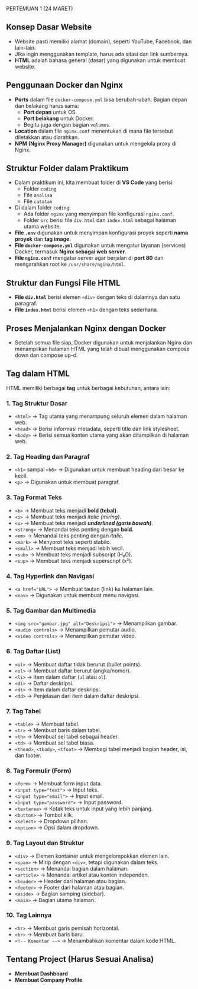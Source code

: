 PERTEMUAN 1 (24 MARET)

## Konsep Dasar Website  
- Website pasti memiliki alamat (domain), seperti YouTube, Facebook, dan lain-lain.  
- Jika ingin menggunakan template, harus ada sitasi dan link sumbernya.  
- **HTML** adalah bahasa general (dasar) yang digunakan untuk membuat website.  

## Penggunaan Docker dan Nginx  
- **Ports** dalam file `docker-compose.yml` bisa berubah-ubah. Bagian depan dan belakang harus sama:  
  - **Port depan** untuk OS.  
  - **Port belakang** untuk Docker.  
  - Begitu juga dengan bagian `volumes`.  
- **Location** dalam file `nginx.conf` menentukan di mana file tersebut diletakkan atau diarahkan.  
- **NPM (Nginx Proxy Manager)** digunakan untuk mengelola proxy di Nginx.  

## Struktur Folder dalam Praktikum  
- Dalam praktikum ini, kita membuat folder di **VS Code** yang berisi:  
  - Folder `coding`  
  - File `analisa`  
  - File `catatan`  
- Di dalam folder `coding`:  
  - Ada folder `nginx` yang menyimpan file konfigurasi `nginx.conf`.  
  - Folder `src` berisi file `div.html` dan `index.html` sebagai halaman utama website.  
- **File `.env`** digunakan untuk menyimpan konfigurasi proyek seperti **nama proyek** dan **tag image**.  
- **File `docker-compose.yml`** digunakan untuk mengatur layanan (services) Docker, termasuk **Nginx sebagai web server**.  
- **File `nginx.conf`** mengatur server agar berjalan di **port 80** dan mengarahkan root ke `/usr/share/nginx/html`.  

## Struktur dan Fungsi File HTML  
- **File `div.html`** berisi elemen `<div>` dengan teks di dalamnya dan satu paragraf.  
- **File `index.html`** berisi elemen `<h1>` dengan teks sederhana.  

## Proses Menjalankan Nginx dengan Docker  
- Setelah semua file siap, Docker digunakan untuk menjalankan Nginx dan menampilkan halaman HTML yang telah dibuat menggunakan compose down dan compose up-d. 


## Tag dalam HTML  
HTML memiliki berbagai **tag** untuk berbagai kebutuhan, antara lain:  
### 1. **Tag Struktur Dasar**  
- `<html>` → Tag utama yang menampung seluruh elemen dalam halaman web.  
- `<head>` → Berisi informasi metadata, seperti title dan link stylesheet.  
- `<body>` → Berisi semua konten utama yang akan ditampilkan di halaman web.  

### 2. **Tag Heading dan Paragraf**  
- `<h1>` sampai `<h6>` → Digunakan untuk membuat heading dari besar ke kecil.  
- `<p>` → Digunakan untuk membuat paragraf.  

### 3. **Tag Format Teks**  
- `<b>` → Membuat teks menjadi **bold (tebal)**.  
- `<i>` → Membuat teks menjadi *italic (miring)*.  
- `<u>` → Membuat teks menjadi ***underlined (garis bawah)***.  
- `<strong>` → Menandai teks penting dengan **bold**.  
- `<em>` → Menandai teks penting dengan *italic*.  
- `<mark>` → Menyorot teks seperti stabilo.  
- `<small>` → Membuat teks menjadi lebih kecil.  
- `<sub>` → Membuat teks menjadi subscript (H₂O).  
- `<sup>` → Membuat teks menjadi superscript (x²).  

### 4. **Tag Hyperlink dan Navigasi**  
- `<a href="URL">` → Membuat tautan (link) ke halaman lain.  
- `<nav>` → Digunakan untuk membuat menu navigasi.  

### 5. **Tag Gambar dan Multimedia**  
- `<img src="gambar.jpg" alt="Deskripsi">` → Menampilkan gambar.  
- `<audio controls>` → Menampilkan pemutar audio.  
- `<video controls>` → Menampilkan pemutar video.  

### 6. **Tag Daftar (List)**  
- `<ul>` → Membuat daftar tidak berurut (bullet points).  
- `<ol>` → Membuat daftar berurut (angka/nomor).  
- `<li>` → Item dalam daftar (`ul` atau `ol`).  
- `<dl>` → Daftar deskripsi.  
- `<dt>` → Item dalam daftar deskripsi.  
- `<dd>` → Penjelasan dari item dalam daftar deskripsi.  

### 7. **Tag Tabel**  
- `<table>` → Membuat tabel.  
- `<tr>` → Membuat baris dalam tabel.  
- `<th>` → Membuat sel tabel sebagai header.  
- `<td>` → Membuat sel tabel biasa.  
- `<thead>`, `<tbody>`, `<tfoot>` → Membagi tabel menjadi bagian header, isi, dan footer.  

### 8. **Tag Formulir (Form)**  
- `<form>` → Membuat form input data.  
- `<input type="text">` → Input teks.  
- `<input type="email">` → Input email.  
- `<input type="password">` → Input password.  
- `<textarea>` → Kotak teks untuk input yang lebih panjang.  
- `<button>` → Tombol klik.  
- `<select>` → Dropdown pilihan.  
- `<option>` → Opsi dalam dropdown.  

### 9. **Tag Layout dan Struktur**  
- `<div>` → Elemen kontainer untuk mengelompokkan elemen lain.  
- `<span>` → Mirip dengan `<div>`, tetapi digunakan dalam teks.  
- `<section>` → Menandai bagian dalam halaman.  
- `<article>` → Menandai artikel atau konten independen.  
- `<header>` → Header dari halaman atau bagian.  
- `<footer>` → Footer dari halaman atau bagian.  
- `<aside>` → Bagian samping (sidebar).  
- `<main>` → Bagian utama halaman.  

### 10. **Tag Lainnya**  
- `<hr>` → Membuat garis pemisah horizontal.  
- `<br>` → Membuat baris baru.  
- `<!-- Komentar -->` → Menambahkan komentar dalam kode HTML. 

## Tentang Project (Harus Sesuai Analisa)  
- **Membuat Dashboard**  
- **Membuat Company Profile**  
